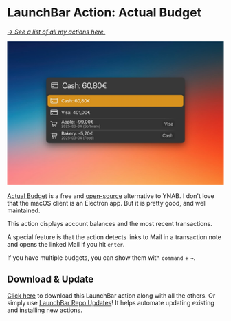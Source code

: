 # LaunchBar Action: Actual Budget

*[→ See a list of all my actions here.](https://ptujec.github.io/launchbar)* 

<img src="01.jpg" width="744"/>

[Actual Budget](https://actualbudget.org/) is a free and [open-source](https://github.com/actualbudget/actual) alternative to YNAB. I don't love that the macOS client is an Electron app. But it is pretty good, and well maintained.

This action displays account balances and the most recent transactions.

A special feature is that the action detects links to Mail in a transaction note and opens the linked Mail if you hit `enter`.

If you have multiple budgets, you can show them with `command` + `→`. 

## Download & Update

[Click here](https://github.com/Ptujec/LaunchBar/archive/refs/heads/master.zip) to download this LaunchBar action along with all the others. Or simply use [LaunchBar Repo Updates](https://github.com/Ptujec/LaunchBar/tree/master/LB-Repo-Updates#launchbar-repo-updates-action)! It helps automate updating existing and installing new actions.